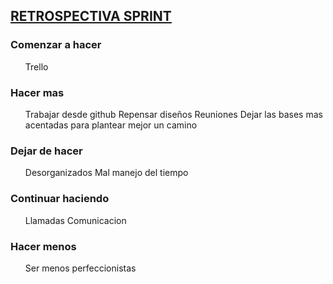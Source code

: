 <h2><u><bold>RETROSPECTIVA SPRINT</bold></u></h2>

<h3>Comenzar a hacer</h3>
<ul>
    <il>Trello</il>
</ul>

<h3>Hacer mas</h3>
<ul>
    <il>Trabajar desde github</il>
    <il>Repensar diseños</li>
    <il>Reuniones</li>
    <il>Dejar las bases mas acentadas para plantear mejor un camino</li>
</ul>

<h3>Dejar de hacer</h3>
<ul>
    <il>Desorganizados</il>
    <il>Mal manejo del tiempo</il>
</ul>

<h3>Continuar haciendo</h3>
<ul>
    <il>Llamadas</il>
    <il>Comunicacion</il>
</ul>

<h3>Hacer menos</h3>
<ul>
    <il>Ser menos perfeccionistas</il>
</ul>